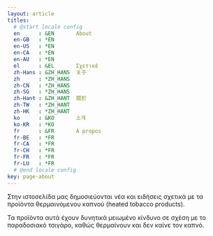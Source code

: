 ```yaml
---
layout: article
titles:
  # @start locale config
  en      : &EN       About
  en-GB   : *EN
  en-US   : *EN
  en-CA   : *EN
  en-AU   : *EN
  el      : &EL       Σχετικά
  zh-Hans : &ZH_HANS  关于
  zh      : *ZH_HANS
  zh-CN   : *ZH_HANS
  zh-SG   : *ZH_HANS
  zh-Hant : &ZH_HANT  關於
  zh-TW   : *ZH_HANT
  zh-HK   : *ZH_HANT
  ko      : &KO       소개
  ko-KR   : *KO
  fr      : &FR       À propos
  fr-BE   : *FR
  fr-CA   : *FR
  fr-CH   : *FR
  fr-FR   : *FR
  fr-LU   : *FR
  # @end locale config
key: page-about
---
```


Στην ιστοσελίδα μας δημοσιεύονται νέα και ειδήσεις σχετικά με τα προϊόντα θερμαινόμενου καπνού (heated tobacco products).

Τα προϊόντα αυτά έχουν δυνητικά μειωμένο κίνδυνο σε σχέση με το παραδοσιακό τσιγάρο, καθώς θερμαίνουν και δεν καίνε τον καπνό.

